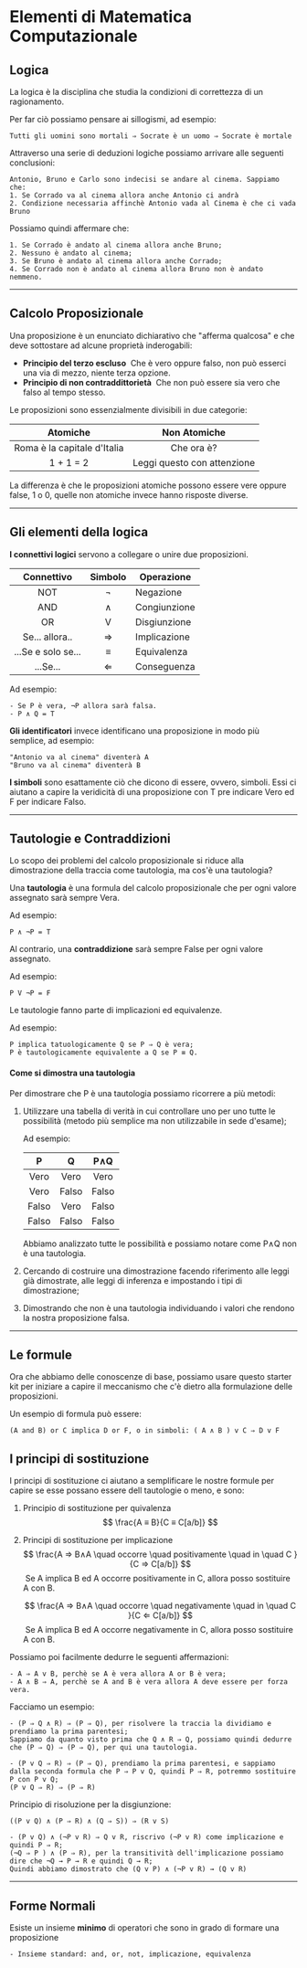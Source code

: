 # **Elementi** di Matematica Computazionale

## Logica

La logica è la disciplina che studia la condizioni di correttezza di un ragionamento.

Per far ciò possiamo pensare ai sillogismi, ad esempio:

```
Tutti gli uomini sono mortali ⇒ Socrate è un uomo ⇒ Socrate è mortale
```

Attraverso una serie di deduzioni logiche possiamo arrivare alle seguenti conclusioni:

```
Antonio, Bruno e Carlo sono indecisi se andare al cinema. Sappiamo che:
1. Se Corrado va al cinema allora anche Antonio ci andrà
2. Condizione necessaria affinchè Antonio vada al Cinema è che ci vada Bruno
```
Possiamo quindi affermare che:
```
1. Se Corrado è andato al cinema allora anche Bruno;
2. Nessuno è andato al cinema;
3. Se Bruno è andato al cinema allora anche Corrado;
4. Se Corrado non è andato al cinema allora Bruno non è andato nemmeno. 
```



-----



## Calcolo Proposizionale

Una proposizione è un enunciato dichiarativo che "afferma qualcosa" e che deve sottostare ad alcune proprietà inderogabili:

- **Principio del terzo escluso**
​	Che è vero oppure falso, non può esserci una via di mezzo, niente terza opzione.
- **Principio di non contraddittorietà**
​	Che non può essere sia vero che falso al tempo stesso.

Le proposizioni sono essenzialmente divisibili in due categorie:

|          Atomiche           |        Non Atomiche         |
| :-------------------------: | :-------------------------: |
| Roma è la capitale d'Italia |         Che ora è?          |
|          1 + 1 = 2          | Leggi questo con attenzione |

La differenza è che le proposizioni atomiche possono essere vere oppure false, 1 o 0, quelle non atomiche invece hanno risposte diverse.



-----



## Gli elementi della logica

**I connettivi logici** servono a collegare o unire due proposizioni.

|     Connettivo     | Simbolo | Operazione   |
| :----------------: | :-----: | ------------ |
|        NOT         |    ¬    | Negazione    |
|        AND         |    ∧    | Congiunzione |
|         OR         |    V    | Disgiunzione |
|   Se... allora..   | &rArr;  | Implicazione |
| ...Se e solo se... |    ≡    | Equivalenza  |
|      ...Se...      | &lArr;  | Conseguenza  |

Ad esempio:

```
- Se P è vera, ¬P allora sarà falsa.
- P ∧ Q = T
```

**Gli identificatori** invece identificano una proposizione in modo più semplice, ad esempio:

```
"Antonio va al cinema" diventerà A
"Bruno va al cinema" diventerà B
```

[^ndr]: Nelle proposizioni chiameremo gli identificatori come atomi

**I simboli** sono esattamente ciò che dicono di essere, ovvero, simboli. Essi ci aiutano a capire la veridicità di una proposizione con T pre indicare Vero ed F per indicare Falso.

----



## Tautologie e Contraddizioni

Lo scopo dei problemi del calcolo proposizionale si riduce alla dimostrazione della traccia come tautologia, ma cos'è una tautologia?

Una **tautologia** è una formula del calcolo proposizionale che per ogni valore assegnato sarà sempre Vera.

Ad esempio:

```
P ∧ ¬P = T
```

Al contrario, una **contraddizione** sarà sempre False per ogni valore assegnato.

Ad esempio:

```
P V ¬P = F 
```

Le tautologie fanno parte di implicazioni ed equivalenze.

Ad esempio:

```
P implica tatuologicamente Q se P ⇒ Q è vera;
P è tautologicamente equivalente a Q se P ≡ Q.
```



#### Come si dimostra una tautologia

Per dimostrare che P è una tautologia possiamo ricorrere a più metodi:

1. Utilizzare una tabella di verità in cui controllare uno per uno tutte le possibilità (metodo più semplice ma non utilizzabile in sede d'esame);

   Ad esempio:

   |   P   |   Q   |  P∧Q  |
   | :---: | :---: | :---: |
   | Vero  | Vero  | Vero  |
   | Vero  | Falso | Falso |
   | Falso | Vero  | Falso |
   | Falso | Falso | Falso |

   Abbiamo analizzato tutte le possibilità e possiamo notare come P∧Q non è una tautologia.

2. Cercando di costruire una dimostrazione facendo riferimento alle leggi già dimostrate, alle leggi di inferenza e impostando i tipi di dimostrazione;
3. Dimostrando che non è una tautologia individuando i valori che rendono la nostra proposizione falsa.

-----

## Le formule

Ora che abbiamo delle conoscenze di base, possiamo usare questo starter kit per iniziare a capire il meccanismo che c'è dietro alla formulazione delle proposizioni.

Un esempio di formula può essere:

```
(A and B) or C implica D or F, o in simboli: ( A ∧ B ) v C ⇒ D v F 
```

## I principi di sostituzione

I principi di sostituzione ci aiutano a semplificare le nostre formule per capire se esse possano essere dell tautologie o meno, e sono:

1. Principio di sostituzione per quivalenza
   $$
   \frac{A ≡ B}{C ≡ C[a/b]}
   $$

2. Principi di sostituzione per implicazione
   $$
   \frac{A ⇒ B∧A \quad occorre \quad positivamente \quad in \quad C }{C ⇒ C[a/b]}
   $$
   ​	Se A implica B ed A occorre positivamente in C, allora posso sostituire A con B.
   
   $$
   \frac{A ⇒ B∧A \quad occorre \quad negativamente \quad in \quad C }{C ⇐ C[a/b]}
   $$
   ​	Se A implica B ed A occorre negativamente in C, allora posso sostituire A con B.

Possiamo poi facilmente dedurre le seguenti affermazioni:

```
- A ⇒ A v B, perchè se A è vera allora A or B è vera;
- A ∧ B ⇒ A, perchè se A and B è vera allora A deve essere per forza vera.
```

Facciamo un esempio:

```
- (P ⇒ Q ∧ R) ⇒ (P ⇒ Q), per risolvere la traccia la dividiamo e prendiamo la prima parentesi;
Sappiamo da quanto visto prima che Q ∧ R ⇒ Q, possiamo quindi dedurre che (P ⇒ Q) ⇒ (P ⇒ Q), per qui una tautologia.
```

```
- (P v Q ⇒ R) ⇒ (P ⇒ Q), prendiamo la prima parentesi, e sappiamo dalla seconda formula che P ⇒ P v Q, quindi P ⇒ R, potremmo sostituire P con P v Q;
(P v Q ⇒ R) ⇒ (P ⇒ R)
```

Principio di risoluzione per la disgiunzione:

```
((P v Q) ∧ (P ⇒ R) ∧ (Q ⇒ S)) ⇒ (R v S)
```

```
- (P v Q) ∧ (¬P v R) ⇒ Q v R, riscrivo (¬P v R) come implicazione e quindi P ⇒ R;
(¬Q ⇒ P ) ∧ (P ⇒ R), per la transitività dell'implicazione possiamo dire che ¬Q → P → R e quindi Q → R;
Quindi abbiamo dimostrato che (Q v P) ∧ (¬P v R) → (Q v R)
```

---

## Forme Normali

Esiste un insieme **minimo** di operatori che sono in grado di formare una proposizione

```
- Insieme standard: and, or, not, implicazione, equivalenza
```

